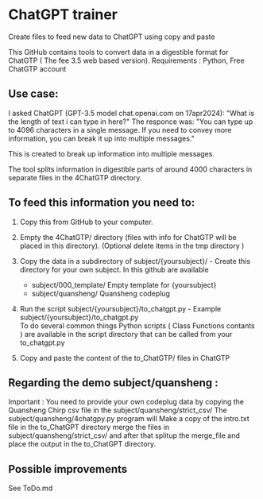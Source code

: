 # ChatGPT trainer
Create files to feed new data to ChatGPT using copy and paste

This GitHub contains tools to convert data in a digestible format for ChatGTP ( The fee 3.5 web based version).
Requirements : Python,  Free ChatGTP account

## Use case:
I asked ChatGPT (GPT-3.5 model chat.openai.com on 17apr2024): 
"What is the length of text i can type in here?"
The responce was:
"You can type up to 4096 characters in a single message. If you need to convey more information, you can break it up into multiple messages."


This is created to break up information into multiple messages.

The tool splits information in digestible parts of around 4000 characters in separate files in the 4ChatGTP directory.
## To feed this information you need to:
1) Copy this from GitHub to your computer. 
2) Empty the 4ChatGTP/ directory  (files with info for ChatGTP will be placed in this directory).
		(Optional delete items in the tmp directory )
3) Copy the data in a subdirectory of subject/{yoursubject}/    -  Create this directory for your own subject. 
 In this github are available
   - subject/000_template/		Empty template for {yoursubject}
   - subject/quansheng/			Quansheng codeplug 

4) Run the  script subject/{yoursubject}/to_chatgpt.py            -  Example subject/{yoursubject}/to_chatgpt.py  
	To do several common things Python scripts ( Class Functions contants ) are available in the script directory that can be called from your to_chatgpt.py  

5) Copy and paste the content of the to_ChatGTP/ files in ChatGTP

## Regarding the demo  subject/quansheng : 
Important : You need to provide your own codeplug data by copying the Quansheng Chirp csv file in the subject/quansheng/strict_csv/
The subject/quansheng/4chatgpy.py program will 
Make a copy of the intro.txt file in the to_ChatGPT directory
merge the files in subject/quansheng/strict_csv/ and after that splitup the merge_file and place the output in the to_ChatGPT directory. 


## Possible improvements 
See ToDo.md
